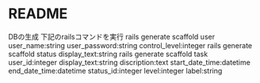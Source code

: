 # README


DBの生成
下記のrailsコマンドを実行
rails generate scaffold user user_name:string user_password:string control_level:integer
rails generate scaffold status display_text:string
rails generate scaffold task user_id:integer display_text:string discription:text start_date_time:datetime end_date_time:datetime status_id:integer level:integer label:string